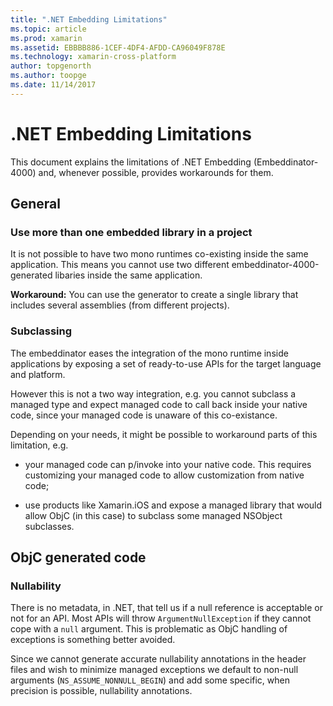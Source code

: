 ```yaml
---
title: ".NET Embedding Limitations"
ms.topic: article
ms.prod: xamarin
ms.assetid: EBBBB886-1CEF-4DF4-AFDD-CA96049F878E
ms.technology: xamarin-cross-platform
author: topgenorth
ms.author: toopge
ms.date: 11/14/2017
---
```


# .NET Embedding Limitations


This document explains the limitations of .NET Embedding (Embeddinator-4000) and, whenever possible, provides workarounds for them.

## General

### Use more than one embedded library in a project

It is not possible to have two mono runtimes co-existing inside the same application. This means you cannot use two different embeddinator-4000-generated libaries inside the same application.

**Workaround:** You can use the generator to create a single library that includes several assemblies (from different projects).

### Subclassing

The embeddinator eases the integration of the mono runtime inside applications by exposing a set of ready-to-use APIs for the target language and platform.

However this is not a two way integration, e.g. you cannot subclass a managed type and expect managed code to call back inside your native code, since your managed code is unaware of this co-existance.

Depending on your needs, it might be possible to workaround parts of this limitation, e.g.

* your managed code can p/invoke into your native code. This requires customizing your managed code to allow customization from native code;

* use products like Xamarin.iOS and expose a managed library that would allow ObjC (in this case) to subclass some managed NSObject subclasses.


## ObjC generated code

### Nullability

There is no metadata, in .NET, that tell us if a null reference is acceptable or not for an API. Most APIs will throw `ArgumentNullException` if they cannot cope with a `null` argument. This is problematic as ObjC handling of exceptions is something better avoided.

Since we cannot generate accurate nullability annotations in the header files and wish to minimize managed exceptions we default to non-null arguments (`NS_ASSUME_NONNULL_BEGIN`) and add some specific, when precision is possible, nullability annotations.
